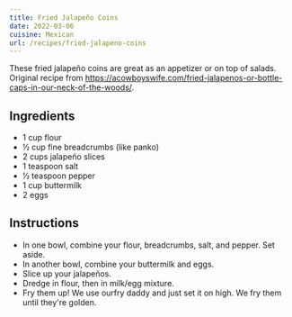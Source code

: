```yaml
---
title: Fried Jalapeño Coins
date: 2022-03-06
cuisine: Mexican
url: /recipes/fried-jalapeno-coins
---
```


These fried jalapeño coins are great as an appetizer or on top of salads.
Original recipe from
https://acowboyswife.com/fried-jalapenos-or-bottle-caps-in-our-neck-of-the-woods/.

## Ingredients

- 1 cup flour
- ½ cup fine breadcrumbs (like panko)
- 2 cups jalapeño slices
- 1 teaspoon salt
- ½ teaspoon pepper
- 1 cup buttermilk
- 2 eggs

## Instructions

- In one bowl, combine your flour, breadcrumbs, salt, and pepper. Set aside.
- In another bowl, combine your buttermilk and eggs.
- Slice up your jalapeños.
- Dredge in flour, then in milk/egg mixture.
- Fry them up! We use ourfry daddy and just set it on high. We fry them until
  they're golden.
